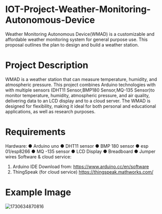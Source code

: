 # IOT-Project-Weather-Monitoring-Autonomous-Device
Weather Monitoring Autonomous Device(WMAD) is a customizable and affordable weather monitoring system for general purpose use. This proposal outlines the plan to design and build a weather station.
# Project Description
WMAD is a weather station that can measure temperature, humidity, and atmospheric pressure. This project combines Arduino technologies with with multiple sensors (DHT11 Sensor,BMP180 Sensor,MQ-135 Sensor)to monitor temperature, humidity, atmospheric pressure, and air quality, delivering data to an LCD display and to a cloud server. The WMAD is designed for flexibility, making it ideal for both personal and educational applications, as well as research purposes.
# Requirements
Hardware:
● Arduino uno
● DHT11 sensor
● BMP 180 sensor
● esp 01/esp8266
● MQ -135 sensor
● LCD Display
● Breadboard
● Jumper wires
Software & cloud service:
1. Arduino IDE Download from: https://www.arduino.cc/en/software
2. ThingSpeak (for cloud service) https://thingspeak.mathworks.com/
# Example Image
![1730634870816](https://github.com/user-attachments/assets/16f6a879-3c41-4bfc-81ae-07c5d4f6f977)
